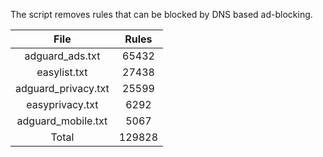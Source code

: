 The script removes rules that can be blocked by DNS based ad-blocking.


| File | Rules |
|:----:|:-----:|
| adguard_ads.txt | 65432 |
| easylist.txt | 27438 |
| adguard_privacy.txt | 25599 |
| easyprivacy.txt | 6292 |
| adguard_mobile.txt | 5067 |
| Total | 129828 |